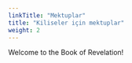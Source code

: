 ```yaml
---
linkTitle: "Mektuplar"
title: "Kiliseler için mektuplar"
weight: 2
---
```


Welcome to the Book of Revelation!

<!--more-->

